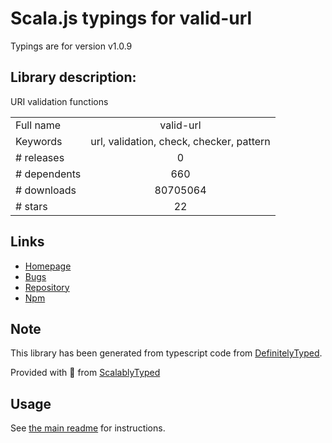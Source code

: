 
# Scala.js typings for valid-url

Typings are for version v1.0.9

## Library description:
URI validation functions

|                    |                 |
| ------------------ | :-------------: |
| Full name          | valid-url |
| Keywords           | url, validation, check, checker, pattern |
| # releases         | 0 |
| # dependents       | 660 |
| # downloads        | 80705064 |
| # stars            | 22 |

## Links
- [Homepage](https://github.com/ogt/valid-url#readme)
- [Bugs](https://github.com/ogt/valid-url/issues)
- [Repository](https://github.com/ogt/valid-url)
- [Npm](https://www.npmjs.com/package/valid-url)
    


## Note
This library has been generated from typescript code from [DefinitelyTyped](https://definitelytyped.org).

Provided with :purple_heart: from [ScalablyTyped](https://github.com/oyvindberg/ScalablyTyped)

## Usage
See [the main readme](../../readme.md) for instructions.


